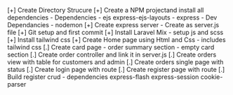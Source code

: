[+] Create Directory Strucure
[+] Create a NPM projectand install all dependencies
    - Dependencies
        - ejs express-ejs-layouts
        - express
    - Dev Dependancies
        - nodemon
[+] Create express server - Create as server.js file
[+] Git setup and first commit
[+] Install Laravel Mix
    - setup js and scss
[+] Install tailwind css
[+] Create Home page using Html and Css
    - includes tailwind css
[.] Create card page
    - order summary section
    - empty card section
[.] Create order controller and link it in server.js
[.] Create orders view with table for customers and admin
[.] Create orders single page with status
[.] Create login page with route
[.] Create register page with route
[.] Build register crud 
    - dependencies express-flash express-session cookie-parser
